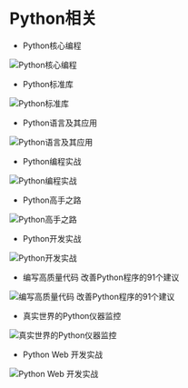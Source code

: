 # Python相关

- Python核心编程

![Python核心编程](https://images-cn.ssl-images-amazon.com/images/I/51OyX2SPk4L._SX329_BO1,204,203,200_.jpg)

- Python标准库

![Python标准库](https://img3.doubanio.com/lpic/s10245980.jpg)

- Python语言及其应用

![Python语言及其应用](https://img5.doubanio.com/lpic/s28352586.jpg)

- Python编程实战

![Python编程实战](https://img5.doubanio.com/lpic/s27397566.jpg)

- Python高手之路

![Python高手之路](https://img3.doubanio.com/lpic/s28072805.jpg)

- Python开发实战

![Python开发实战](https://img3.doubanio.com/lpic/s27969054.jpg)

- 编写高质量代码 改善Python程序的91个建议

![编写高质量代码 改善Python程序的91个建议](https://img5.doubanio.com/lpic/s27308066.jpg)

- 真实世界的Python仪器监控

![真实世界的Python仪器监控](https://img3.doubanio.com/lpic/s26599004.jpg)

- Python Web 开发实战

![Python Web 开发实战](https://img1.doubanio.com/lpic/s28994368.jpg)

